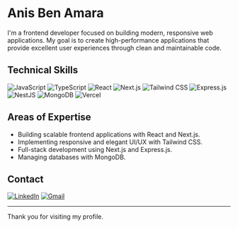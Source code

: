 # Anis Ben Amara

I'm a frontend developer focused on building modern, responsive web applications. My goal is to create high-performance applications that provide excellent user experiences through clean and maintainable code.

## Technical Skills

![JavaScript](https://img.shields.io/badge/JavaScript-F7DF1E?style=flat&logo=javascript&logoColor=black)
![TypeScript](https://img.shields.io/badge/TypeScript-007ACC?style=flat&logo=typescript&logoColor=white)
![React](https://img.shields.io/badge/React-61DAFB?style=flat&logo=react&logoColor=black)
![Next.js](https://img.shields.io/badge/Next.js-000000?style=flat&logo=nextdotjs&logoColor=white)
![Tailwind CSS](https://img.shields.io/badge/Tailwind_CSS-38B2AC?style=flat&logo=tailwind-css&logoColor=white)
![Express.js](https://img.shields.io/badge/Express.js-000000?logo=express&logoColor=fff&style=flat)
![NestJS](https://img.shields.io/badge/NestJS-E0234E?style=flat&logo=nestjs&logoColor=white)
![MongoDB](https://img.shields.io/badge/MongoDB-47A248?style=flat&logo=mongodb&logoColor=white)
![Vercel](https://img.shields.io/badge/Vercel-000000?style=flat&logo=vercel&logoColor=white)

## Areas of Expertise

- Building scalable frontend applications with React and Next.js.
- Implementing responsive and elegant UI/UX with Tailwind CSS.
- Full-stack development using Next.js and Express.js.
- Managing databases with MongoDB.

## Contact

[![LinkedIn](https://img.shields.io/badge/LinkedIn-0077B5?style=flat&logo=linkedin&logoColor=white)](https://www.linkedin.com/in/anis-ben-amara/)
[![Gmail](https://img.shields.io/badge/Gmail-D14836?style=flat&logo=gmail&logoColor=white)](mailto:anis.b.amara@gmail.com)

---

Thank you for visiting my profile.
